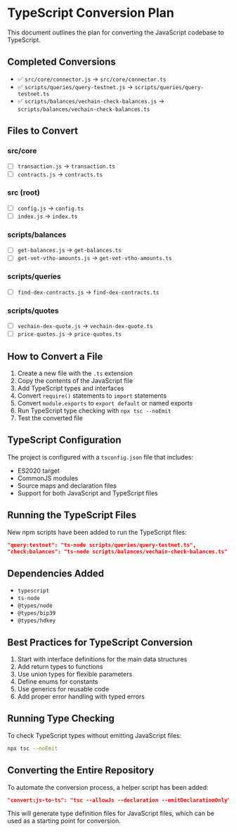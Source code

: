 # TypeScript Conversion Plan

This document outlines the plan for converting the JavaScript codebase to TypeScript.

## Completed Conversions

- ✅ `src/core/connector.js` → `src/core/connector.ts`
- ✅ `scripts/queries/query-testnet.js` → `scripts/queries/query-testnet.ts`
- ✅ `scripts/balances/vechain-check-balances.js` → `scripts/balances/vechain-check-balances.ts`

## Files to Convert

### src/core
- [ ] `transaction.js` → `transaction.ts`
- [ ] `contracts.js` → `contracts.ts`

### src (root)
- [ ] `config.js` → `config.ts`
- [ ] `index.js` → `index.ts`

### scripts/balances
- [ ] `get-balances.js` → `get-balances.ts`
- [ ] `get-vet-vtho-amounts.js` → `get-vet-vtho-amounts.ts`

### scripts/queries
- [ ] `find-dex-contracts.js` → `find-dex-contracts.ts`

### scripts/quotes
- [ ] `vechain-dex-quote.js` → `vechain-dex-quote.ts`
- [ ] `price-quotes.js` → `price-quotes.ts`

## How to Convert a File

1. Create a new file with the `.ts` extension
2. Copy the contents of the JavaScript file
3. Add TypeScript types and interfaces
4. Convert `require()` statements to `import` statements
5. Convert `module.exports` to `export default` or named exports
6. Run TypeScript type checking with `npx tsc --noEmit`
7. Test the converted file

## TypeScript Configuration

The project is configured with a `tsconfig.json` file that includes:

- ES2020 target
- CommonJS modules
- Source maps and declaration files
- Support for both JavaScript and TypeScript files

## Running the TypeScript Files

New npm scripts have been added to run the TypeScript files:

```json
"query:testnet": "ts-node scripts/queries/query-testnet.ts",
"check:balances": "ts-node scripts/balances/vechain-check-balances.ts"
```

## Dependencies Added

- `typescript`
- `ts-node`
- `@types/node`
- `@types/bip39`
- `@types/hdkey`

## Best Practices for TypeScript Conversion

1. Start with interface definitions for the main data structures
2. Add return types to functions
3. Use union types for flexible parameters
4. Define enums for constants
5. Use generics for reusable code
6. Add proper error handling with typed errors

## Running Type Checking

To check TypeScript types without emitting JavaScript files:

```bash
npx tsc --noEmit
```

## Converting the Entire Repository

To automate the conversion process, a helper script has been added:

```json
"convert:js-to-ts": "tsc --allowJs --declaration --emitDeclarationOnly"
```

This will generate type definition files for JavaScript files, which can be used as a starting point for conversion. 